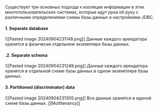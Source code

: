 Существует три основных подхода к изоляции информации в этих многопользовательских системах, которые идут рука об руку с различными определениями схемы базы данных и настройками JDBC.
#### 1. Separate database
![[Pasted image 20240904231148.png]]
Данные каждого арендатора хранятся в физически отдельном экземпляре базы данных.
#### .2. Separate schema
![[Pasted image 20240904231249.png]]
Данные каждого арендатора хранятся в отдельной схеме базы данных в одном экземпляре базы данных.
#### 3. Partitioned (discriminator) data
![[Pasted image 20240904231305.png]]
Все данные хранятся в единой схеме базы данных.
[[Multitenancy]]